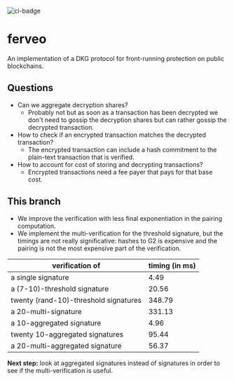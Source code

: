 ![ci-badge](https://github.com/heliaxdev/ferveo/actions/workflows/build.yaml/badge.svg)

# ferveo
An implementation of a DKG protocol for front-running protection on public blockchains.

## Questions
* Can we aggregate decryption shares?
  * Probably not but as soon as a transaction has been decrypted we don't need to gossip the decryption shares but can rather gossip the decrypted transaction.
* How to check if an encrypted transaction matches the decrypted transaction?
  * The encrypted transaction can include a hash commitment to the plain-text transaction that is verified.
* How to account for cost of storing and decrypting transactions?
  * Encrypted transactions need a fee payer that pays for that base cost.

## This branch
* We improve the verification with less final exponentiation in the
  pairing computation.
* We implement the multi-verification for the threshold signature, but
  the timings are not really significative: hashes to G2 is expensive
  and the pairing is not the most expensive part of the verification.
  
| verification of |               timing (in ms) |
|-----------------------------------|------------|
| a single signature | 4.49 |
| a (7-10)-threshold signature | 20.56 |
| twenty (rand-10)-threshold signatures | 348.79 |
| a 20-multi-signature | 331.13|
| a 10-aggregated signature| 4.96 |
| twenty 10-aggregated signatures | 95.44 |
| a 20-multi-aggregated signature | 56.37 |

**Next step:** look at aggregated signatures instead of signatures in
order to see if the multi-verification is useful.
